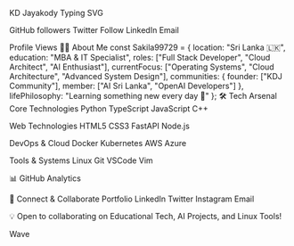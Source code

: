 KD Jayakody
Typing SVG

GitHub followers Twitter Follow LinkedIn Email

Profile Views
👨‍💻 About Me
const Sakila99729 = {
    location: "Sri Lanka 🇱🇰",
    education: "MBA & IT Specialist",
    roles: ["Full Stack Developer", "Cloud Architect", "AI Enthusiast"],
    currentFocus: ["Operating Systems", "Cloud Architecture", "Advanced System Design"],
    communities: {
        founder: ["KDJ Community"],
        member: ["AI Sri Lanka", "OpenAI Developers"]
    },
    lifePhilosophy: "Learning something new every day 🚀"
};
🛠️ Tech Arsenal
Core Technologies
Python TypeScript JavaScript C++

Web Technologies
HTML5 CSS3 FastAPI Node.js

DevOps & Cloud
Docker Kubernetes AWS Azure

Tools & Systems
Linux Git VSCode Vim

📊 GitHub Analytics
 

🤝 Connect & Collaborate
Portfolio LinkedIn Twitter Instagram Email

💡 Open to collaborating on Educational Tech, AI Projects, and Linux Tools!

Wave
